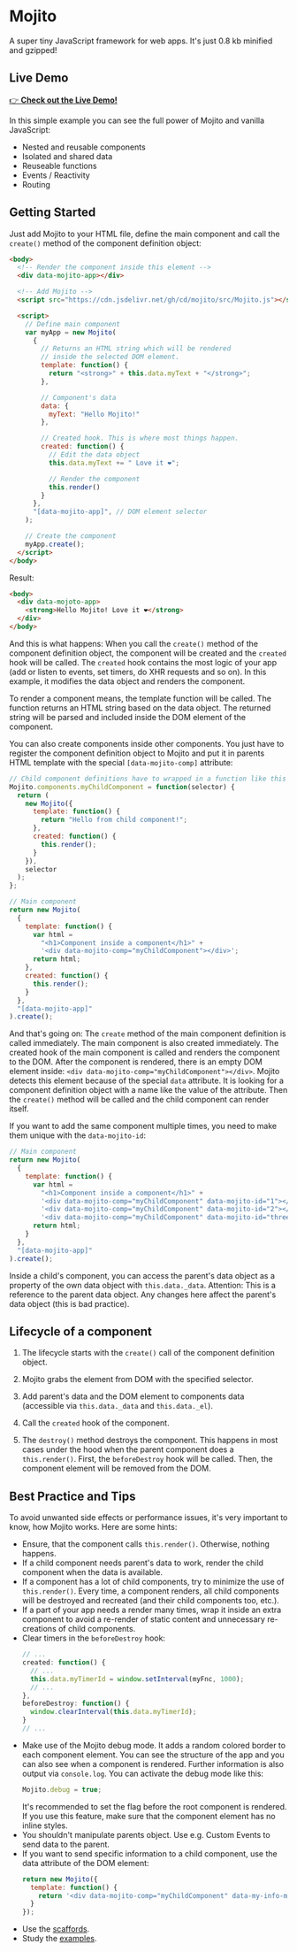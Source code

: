 # Mojito

A super tiny JavaScript framework for web apps. It's just 0.8 kb minified and gzipped!

## Live Demo

[👉 **Check out the Live Demo!**](https://cd.github.io/mojito/examples/todo-list/)

In this simple example you can see the full power of Mojito and vanilla JavaScript:

- Nested and reusable components
- Isolated and shared data
- Reuseable functions
- Events / Reactivity
- Routing

## Getting Started

Just add Mojito to your HTML file, define the main component and call the `create()` method of the component definition object:

```html
<body>
  <!-- Render the component inside this element -->
  <div data-mojito-app></div>

  <!-- Add Mojito -->
  <script src="https://cdn.jsdelivr.net/gh/cd/mojito/src/Mojito.js"></script>

  <script>
    // Define main component
    var myApp = new Mojito(
      {
        // Returns an HTML string which will be rendered
        // inside the selected DOM element.
        template: function() {
          return "<strong>" + this.data.myText + "</strong>";
        },

        // Component's data
        data: {
          myText: "Hello Mojito!"
        },

        // Created hook. This is where most things happen.
        created: function() {
          // Edit the data object
          this.data.myText += " Love it ❤️";

          // Render the component
          this.render()
        }
      },
      "[data-mojito-app]", // DOM element selector
    );

    // Create the component
    myApp.create();
  </script>
</body>
```

Result:

```html
<body>
  <div data-mojoto-app>
    <strong>Hello Mojito! Love it ❤️</strong>
  </div>
</body>
```

And this is what happens: When you call the `create()` method of the component definition object, the component will be created and the `created` hook will be called. The `created` hook contains the most logic of your app (add or listen to events, set timers, do XHR requests and so on). In this example, it modifies the data object and renders the component.

To render a component means, the template function will be called. The function returns an HTML string based on the data object. The returned string will be parsed and included inside the DOM element of the component.

You can also create components inside other components. You just have to register the component definition object to Mojito and put it in parents HTML template with the special `[data-mojito-comp]` attribute:

```javascript
// Child component definitions have to wrapped in a function like this
Mojito.components.myChildComponent = function(selector) {
  return (
    new Mojito({
      template: function() {
        return "Hello from child component!";
      },
      created: function() {
        this.render();
      }
    }),
    selector
  );
};

// Main component
return new Mojito(
  {
    template: function() {
      var html =
        "<h1>Component inside a component</h1>" +
        '<div data-mojito-comp="myChildComponent"></div>';
      return html;
    },
    created: function() {
      this.render();
    }
  },
  "[data-mojito-app]"
).create();
```

And that's going on: The `create` method of the main component definition is called immediately. The main component is also created immediately. The created hook of the main component is called and renders the component to the DOM. After the component is rendered, there is an empty DOM element inside: `<div data-mojito-comp="myChildComponent"></div>`. Mojito detects this element because of the special `data` attribute. It is looking for a component definition object with a name like the value of the attribute. Then the `create()` method will be called and the child component can render itself.

If you want to add the same component multiple times, you need to make them unique with the `data-mojito-id`:

```javascript
// Main component
return new Mojito(
  {
    template: function() {
      var html =
        "<h1>Component inside a component</h1>" +
        '<div data-mojito-comp="myChildComponent" data-mojito-id="1"></div>' +
        '<div data-mojito-comp="myChildComponent" data-mojito-id="2"></div>' +
        '<div data-mojito-comp="myChildComponent" data-mojito-id="three"></div>';
      return html;
    }
  },
  "[data-mojito-app]"
).create();
```

Inside a child's component, you can access the parent's data object as a property of the own data object with `this.data._data`. Attention: This is a reference to the parent data object. Any changes here affect the parent's data object (this is bad practice).

## Lifecycle of a component

1. The lifecycle starts with the `create()` call of the component definition object.

2. Mojito grabs the element from DOM with the specified selector.

3. Add parent's data and the DOM element to components data (accessible via `this.data._data` and `this.data._el`).

4. Call the `created` hook of the component.

5. The `destroy()` method destroys the component. This happens in most cases under the hood when the parent component does a `this.render()`. First, the `beforeDestroy` hook will be called. Then, the component element will be removed from the DOM.

## Best Practice and Tips

To avoid unwanted side effects or performance issues, it's very important to know, how Mojito works. Here are some hints:

- Ensure, that the component calls `this.render()`. Otherwise, nothing happens.
- If a child component needs parent's data to work, render the child component when the data is available.
- If a component has a lot of child components, try to minimize the use of `this.render()`. Every time, a component renders, all child components will be destroyed and recreated (and their child components too, etc.).
- If a part of your app needs a render many times, wrap it inside an extra component to avoid a re-render of static content and unnecessary re-creations of child components.
- Clear timers in the `beforeDestroy` hook:
  ```javascript
  // ...
  created: function() {
    // ...
    this.data.myTimerId = window.setInterval(myFnc, 1000);
    // ...
  },
  beforeDestroy: function() {
    window.clearInterval(this.data.myTimerId);
  }
  // ...
  ```
- Make use of the Mojito debug mode. It adds a random colored border to each component element. You can see the structure of the app and you can also see when a component is rendered. Further information is also output via `console.log`. You can activate the debug mode like this:
  ```javascript
  Mojito.debug = true;
  ```
  It's recommended to set the flag before the root component is rendered. If you use this feature, make sure that the component element has no inline styles.
- You shouldn't manipulate parents object. Use e.g. Custom Events to send data to the parent.
- If you want to send specific information to a child component, use the data attribute of the DOM element:
  ```javascript
  return new Mojito({
    template: function() {
      return '<div data-mojito-comp="myChildComponent" data-my-info-message="super component 123"></div>';
    }
  });
  ```
- Use the [scaffords](https://github.com/cd/mojito/tree/master/scaffold).
- Study the [examples](https://github.com/cd/mojito/tree/master/examples).
